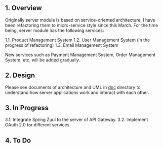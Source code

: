 ## **1. Overview**
Originally server module is based on service-oriented architecture, I have been refactoring them to micro-service style since this March. For the time being, server module has the following services:

1.1. Product Management System
1.2. User Management System (in the progress of refactoring)
1.3. Email Management System

New services such as Payment Management System, Order Management System, etc, will be added gradually. 

## **2. Design**
Please see documents of architecture and UML in [doc](https://github.com/shiyouping/rtalpha/tree/master/doc) directory to understand how server applications work and interact with each other.

## **3. In Progress**
3.1. Integrate Spring Zuul to the server of API Gateway.
3.2. Implement OAuth 2.0 for different services.

## **4. To Do**
